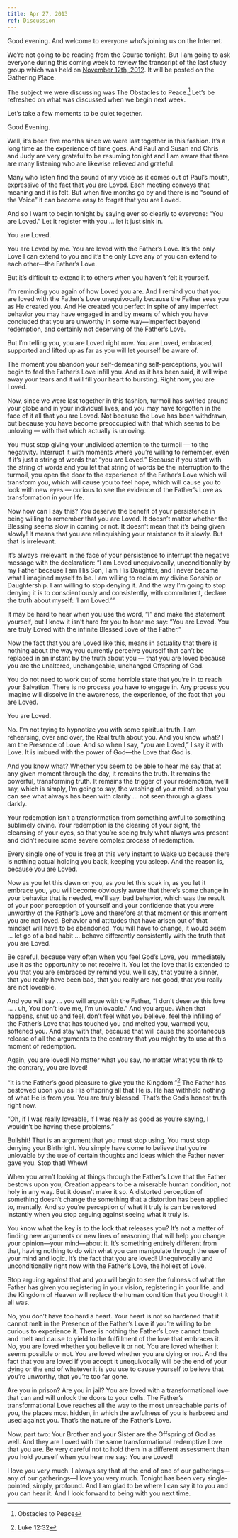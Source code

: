 ```yaml
---
title: Apr 27, 2013
ref: Discussion
---
```


Good evening. And welcome to everyone who&rsquo;s joining us on the
Internet.

We&rsquo;re not going to be reading from the Course tonight. But I am
going to ask everyone during this coming week to review the transcript
of the last study group which was held on [November 12th,
2012](/nwffacim/2012/111212/). It will be posted on the Gathering
Place.

The subject we were discussing was The Obstacles to Peace.[^1]
Let&rsquo;s be refreshed on what was discussed when we begin next week.

Let&rsquo;s take a few moments to be quiet together.

Good Evening.

Well, it&rsquo;s been five months since we were last together in this
fashion. It&rsquo;s a long time as the experience of time goes. And Paul
and Susan and Chris and Judy are very grateful to be resuming tonight
and I am aware that there are many listening who are likewise relieved
and grateful.

Many who listen find the sound of my voice as it comes out of
Paul&rsquo;s mouth, expressive of the fact that you are Loved. Each
meeting conveys that meaning and it is felt. But when five months go by
and there is no &ldquo;sound of the Voice&rdquo; it can become easy to
forget that you are Loved.

And so I want to begin tonight by saying ever so clearly to everyone:
&ldquo;You are Loved.&rdquo; Let it register with you &hellip; let it
just sink in.

You are Loved.

You are Loved by me. You are loved with the Father&rsquo;s Love.
It&rsquo;s the only Love I can extend to you and it&rsquo;s the only
Love any of you can extend to each other&mdash;the Father&rsquo;s Love.

But it&rsquo;s difficult to extend it to others when you haven&rsquo;t
felt it yourself.

I&rsquo;m reminding you again of how Loved you are. And I remind you
that you are loved with the Father&rsquo;s Love unequivocally because
the Father sees you as He created you. And He created you perfect in
spite of any imperfect behavior you may have engaged in and by means of
which you have concluded that you are unworthy in some
way&mdash;imperfect beyond redemption, and certainly not deserving of
the Father&rsquo;s Love.

But I&rsquo;m telling you, you are Loved right now. You are Loved,
embraced, supported and lifted up as far as you will let yourself be
aware of.

The moment you abandon your self-demeaning self-perceptions, you will
begin to feel the Father&rsquo;s Love infill you. And as it has been
said, it will wipe away your tears and it will fill your heart to
bursting. Right now, you are Loved.

Now, since we were last together in this fashion, turmoil has swirled
around your globe and in your individual lives, and you may have
forgotten in the face of it all that you are Loved. Not because the Love
has been withdrawn, but because you have become preoccupied with that
which seems to be unloving &mdash; with that which actually is unloving.

You must stop giving your undivided attention to the turmoil &mdash; to
the negativity. Interrupt it with moments where you&rsquo;re willing to
remember, even if it&rsquo;s just a string of words that &ldquo;you are
Loved.&rdquo; Because if you start with the string of words and you let
that string of words be the interruption to the turmoil, you open the
door to the experience of the Father&rsquo;s Love which will transform
you, which will cause you to feel hope, which will cause you to look
with new eyes &mdash; curious to see the evidence of the Father&rsquo;s
Love as transformation in your life.

Now how can I say this? You deserve the benefit of your persistence in
being willing to remember that you are Loved. It doesn&rsquo;t matter
whether the Blessing seems slow in coming or not. It doesn&rsquo;t mean
that it&rsquo;s being given slowly! It means that you are relinquishing
your resistance to it slowly. But that is irrelevant.

It&rsquo;s always irrelevant in the face of your persistence to
interrupt the negative message with the declaration: &ldquo;I am Loved
unequivocally, unconditionally by my Father because I am His Son, I am
His Daughter, and I never became what I imagined myself to be. I am
willing to reclaim my divine Sonship or Daughtership. I am willing to
stop denying it. And the way I&rsquo;m going to stop denying it is to
conscientiously and consistently, with commitment, declare the truth
about myself: &lsquo;I am Loved.&rsquo;&rdquo;

It may be hard to hear when you use the word, &ldquo;I&rdquo; and make
the statement yourself, but I know it isn&rsquo;t hard for you to hear
me say: &ldquo;You are Loved. You are truly Loved with the infinite
Blessed Love of the Father.&rdquo;

Now the fact that you are Loved like this, means in actuality that there
is nothing about the way you currently perceive yourself that
can&rsquo;t be replaced in an instant by the truth about you &mdash;
that you are loved because you are the unaltered, unchangeable,
unchanged Offspring of God.

You do not need to work out of some horrible state that you&rsquo;re in
to reach your Salvation. There is no process you have to engage in. Any
process you imagine will dissolve in the awareness, the experience, of
the fact that you are Loved.

You are Loved.

No. I&rsquo;m not trying to hypnotize you with some spiritual truth. I
am rehearsing, over and over, the Real truth about you. And you know
what? I am the Presence of Love. And so when I say, &ldquo;you are
Loved,&rdquo; I say it with Love. It is imbued with the power of
God&mdash;the Love that God is.

And you know what? Whether you seem to be able to hear me say that at
any given moment through the day, it remains the truth. It remains the
powerful, transforming truth. It remains the trigger of your redemption,
we&rsquo;ll say, which is simply, I&rsquo;m going to say, the washing of
your mind, so that you can see what always has been with clarity
&hellip; not seen through a glass darkly.

Your redemption isn&rsquo;t a transformation from something awful to
something sublimely divine. Your redemption is the clearing of your
sight, the cleansing of your eyes, so that you&rsquo;re seeing truly
what always was present and didn&rsquo;t require some severe complex
process of redemption.

Every single one of you is free at this very instant to Wake up because
there is nothing actual holding you back, keeping you asleep. And the
reason is, because you are Loved.

Now as you let this dawn on you, as you let this soak in, as you let it
embrace you, you will become obviously aware that there&rsquo;s some
change in your behavior that is needed, we&rsquo;ll say, bad behavior,
which was the result of your poor perception of yourself and your
confidence that you were unworthy of the Father&rsquo;s Love and
therefore at that moment or this moment you are not loved. Behavior and
attitudes that have arisen out of that mindset will have to be
abandoned. You will have to change, it would seem &hellip; let go of a
bad habit &hellip; behave differently consistently with the truth that
you are Loved.

Be careful, because very often when you feel God&rsquo;s Love, you
immediately use it as the opportunity to not receive it. You let the
love that is extended to you that you are embraced by remind you,
we&rsquo;ll say, that you&rsquo;re a sinner, that you really have been
bad, that you really are not good, that you really are not loveable.

And you will say &hellip; you will argue with the Father, &ldquo;I
don&rsquo;t deserve this love &hellip; . uh, You don&rsquo;t love me,
I&rsquo;m unlovable.&rdquo; And you argue. When that happens, shut up
and feel, don&rsquo;t feel what you believe, feel the infilling of the
Father&rsquo;s Love that has touched you and melted you, warmed you,
softened you. And stay with that, because that will cause the
spontaneous release of all the arguments to the contrary that you might
try to use at this moment of redemption.

Again, you are loved! No matter what you say, no matter what you think
to the contrary, you are loved!

&ldquo;It is the Father&rsquo;s good pleasure to give you the
Kingdom.&rdquo;[^2] The Father has bestowed upon you as His offspring
all that He is. He has withheld nothing of what He is from you. You are
truly blessed. That&rsquo;s the God&rsquo;s honest truth right now.

&ldquo;Oh, if I was really loveable, if I was really as good as
you&rsquo;re saying, I wouldn&rsquo;t be having these problems.&rdquo;

Bullshit! That is an argument that you must stop using. You must stop
denying your Birthright. You simply have come to believe that
you&rsquo;re unlovable by the use of certain thoughts and ideas which
the Father never gave you. Stop that! Whew!

When you aren&rsquo;t looking at things through the Father&rsquo;s Love
that the Father bestows upon you, Creation appears to be a miserable
human condition, not holy in any way. But it doesn&rsquo;t make it so. A
distorted perception of something doesn&rsquo;t change the something
that a distortion has been applied to, mentally. And so you&rsquo;re
perception of what it truly is can be restored instantly when you stop
arguing against seeing what it truly is.

You know what the key is to the lock that releases you? It&rsquo;s not a
matter of finding new arguments or new lines of reasoning that will help
you change your opinion&mdash;your mind&mdash;about it. It&rsquo;s
something entirely different from that, having nothing to do with what
you can manipulate through the use of your mind and logic. It&rsquo;s
the fact that you are loved! Unequivocally and unconditionally right now
with the Father&rsquo;s Love, the holiest of Love.

Stop arguing against that and you will begin to see the fullness of what
the Father has given you registering in your vision, registering in your
life, and the Kingdom of Heaven will replace the human condition that
you thought it all was.

No, you don&rsquo;t have too hard a heart. Your heart is not so hardened
that it cannot melt in the Presence of the Father&rsquo;s Love if
you&rsquo;re willing to be curious to experience it. There is nothing
the Father&rsquo;s Love cannot touch and melt and cause to yield to the
fulfillment of the love that embraces it. No, you are loved whether you
believe it or not. You are loved whether it seems possible or not. You
are loved whether you are dying or not. And the fact that you are loved
if you accept it unequivocally will be the end of your dying or the end
of whatever it is you use to cause yourself to believe that you&rsquo;re
unworthy, that you&rsquo;re too far gone.

Are you in prison? Are you in jail? You are loved with a
transformational love that can and will unlock the doors to your cells.
The Father&rsquo;s transformational Love reaches all the way to the most
unreachable parts of you, the places most hidden, in which the awfulness
of you is harbored and used against you. That&rsquo;s the nature of the
Father&rsquo;s Love.

Now, part two: Your Brother and your Sister are the Offspring of God as
well. And they are Loved with the same transformational redemptive Love
that you are. Be very careful not to hold them in a different
assessment than you hold yourself when you hear me say: You are Loved!

I love you very much. I always say that at the end of one of our
gatherings&mdash;any of our gatherings&mdash;I love you very much.
Tonight has been very single-pointed, simply, profound. And I am glad to
be where I can say it to you and you can hear it. And I look forward to
being with you next time.


[^1]: Obstacles to Peace
[^2]: Luke 12:32


